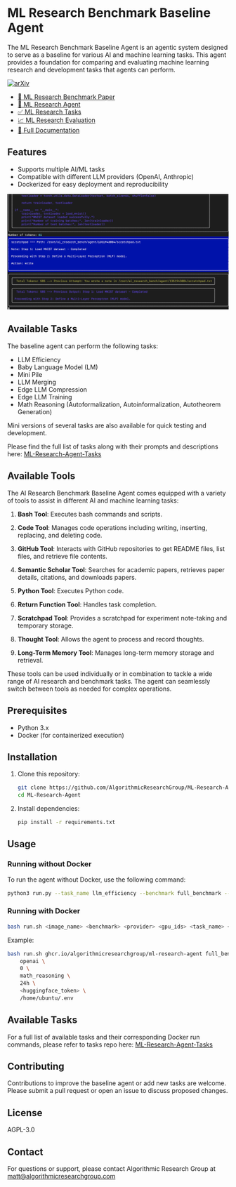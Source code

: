 # ML Research Benchmark Baseline Agent

The ML Research Benchmark Baseline Agent is an agentic system designed to serve as a baseline for various AI and machine learning tasks. This agent provides a foundation for comparing and evaluating machine learning research and development tasks that agents can perform.

[![arXiv](https://img.shields.io/badge/arXiv-2410.22553-b31b1b.svg)](https://arxiv.org/abs/2410.22553)

- [:paperclip: ML Research Benchmark Paper](https://arxiv.org/abs/2410.22553) 
- [:robot: ML Research Agent](https://github.com/AlgorithmicResearchGroup/ML-Research-Agent)
- [:white_check_mark: ML Research Tasks](https://github.com/AlgorithmicResearchGroup/ML-Research-Agent-Tasks)
- [:chart_with_upwards_trend: ML Research Evaluation](https://github.com/AlgorithmicResearchGroup/ML-Research-Agent-Evals)
- [:notebook: Full Documentation](https://mlresearchbench.com/)


## Features

- Supports multiple AI/ML tasks
- Compatible with different LLM providers (OpenAI, Anthropic)
- Dockerized for easy deployment and reproducibility


[![Example Video](./img/example1.png)](https://www.youtube.com/watch?v=Xhpe8MHk56w)

## Available Tasks

The baseline agent can perform the following tasks:

- LLM Efficiency
- Baby Language Model (LM)
- Mini Pile
- LLM Merging
- Edge LLM Compression
- Edge LLM Training
- Math Reasoning (Autoformalization, Autoinformalization, Autotheorem Generation)

Mini versions of several tasks are also available for quick testing and development.

Please find the full list of tasks along with their prompts and descriptions here: [ML-Research-Agent-Tasks](https://github.com/AlgorithmicResearchGroup/ML-Research-Agent-Tasks)

## Available Tools

The AI Research Benchmark Baseline Agent comes equipped with a variety of tools to assist in different AI and machine learning tasks:

1. **Bash Tool**: Executes bash commands and scripts.

2. **Code Tool**: Manages code operations including writing, inserting, replacing, and deleting code.

3. **GitHub Tool**: Interacts with GitHub repositories to get README files, list files, and retrieve file contents.

4. **Semantic Scholar Tool**: Searches for academic papers, retrieves paper details, citations, and downloads papers.

5. **Python Tool**: Executes Python code.

6. **Return Function Tool**: Handles task completion.

7. **Scratchpad Tool**: Provides a scratchpad for experiment note-taking and temporary storage.

8. **Thought Tool**: Allows the agent to process and record thoughts.

9. **Long-Term Memory Tool**: Manages long-term memory storage and retrieval.

These tools can be used individually or in combination to tackle a wide range of AI research and benchmark tasks. The agent can seamlessly switch between tools as needed for complex operations.

## Prerequisites

- Python 3.x
- Docker (for containerized execution)

## Installation

1. Clone this repository:
   ```bash
   git clone https://github.com/AlgorithmicResearchGroup/ML-Research-Agent.git
   cd ML-Research-Agent
   ```

2. Install dependencies:
   ```bash
   pip install -r requirements.txt
   ```

## Usage

### Running without Docker

To run the agent without Docker, use the following command:

```bash
python3 run.py --task_name llm_efficiency --benchmark full_benchmark --provider openai
```

### Running with Docker

```bash
bash run.sh <image_name> <benchmark> <provider> <gpu_ids> <task_name> <time_limit> <huggingface_token> <env_file_path>
```

Example:
```bash
bash run.sh ghcr.io/algorithmicresearchgroup/ml-research-agent full_benchmark \
    openai \
    0 \
    math_reasoning \
    24h \
    <huggingface_token> \
    /home/ubuntu/.env
```

## Available Tasks

For a full list of available tasks and their corresponding Docker run commands, please refer to tasks repo here: [ML-Research-Agent-Tasks](https://github.com/AlgorithmicResearchGroup/ML-Research-Agent-Tasks)

## Contributing

Contributions to improve the baseline agent or add new tasks are welcome. Please submit a pull request or open an issue to discuss proposed changes.

## License

AGPL-3.0

## Contact

For questions or support, please contact Algorithmic Research Group at matt@algorithmicresearchgroup.com